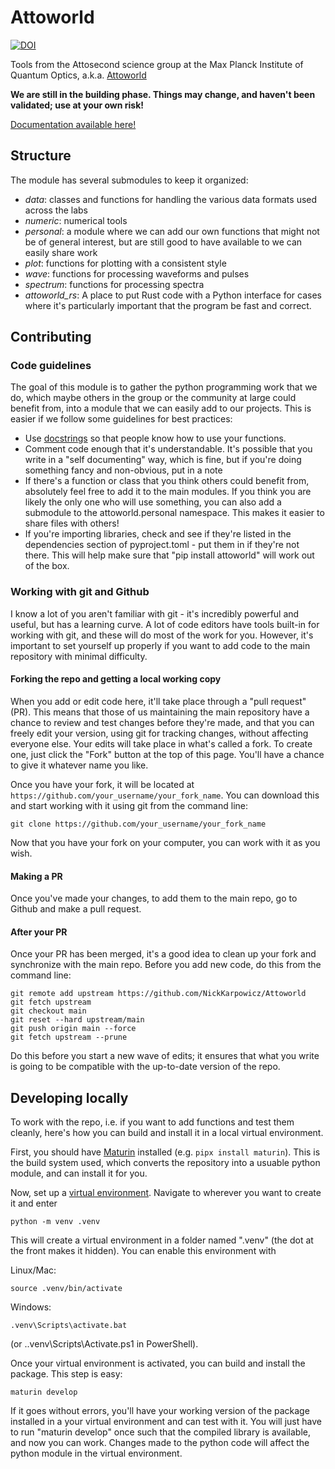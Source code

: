 # Attoworld

[![DOI](https://zenodo.org/badge/DOI/10.5281/zenodo.15525871.svg)](https://doi.org/10.5281/zenodo.15525871)

Tools from the Attosecond science group at the Max Planck Institute of Quantum Optics, a.k.a. [Attoworld](https://www.attoworld.de)

**We are still in the building phase. Things may change, and haven't been validated; use at your own risk!**

[Documentation available here!](http://nickkarpowicz.github.io/docs/attoworld)

## Structure
The module has several submodules to keep it organized:
- *data*: classes and functions for handling the various data formats used across the labs
- *numeric*: numerical tools
- *personal*: a module where we can add our own functions that might not be of general interest, but are still good to have available to we can easily share work
- *plot*: functions for plotting with a consistent style
- *wave*: functions for processing waveforms and pulses
- *spectrum*: functions for processing spectra
- *attoworld_rs*: A place to put Rust code with a Python interface for cases where it's particularly important that the program be fast and correct.

## Contributing

### Code guidelines
The goal of this module is to gather the python programming work that we do, which maybe others in the group or the community at large could benefit from, into a module that we can easily add to our projects. This is easier if we follow some guidelines for best practices:
 - Use [docstrings](https://google.github.io/styleguide/pyguide.html#38-comments-and-docstrings) so that people know how to use your functions.
 - Comment code enough that it's understandable. It's possible that you write in a "self documenting" way, which is fine, but if you're doing something fancy and non-obvious, put in a note
 - If there's a function or class that you think others could benefit from, absolutely feel free to add it to the main modules. If you think you are likely the only one who will use something, you can also add a submodule to the attoworld.personal namespace. This makes it easier to share files with others!
 - If you're importing libraries, check and see if they're listed in the dependencies section of pyproject.toml - put them in if they're not there. This will help make sure that "pip install attoworld" will work out of the box.

 ### Working with git and Github
 I know a lot of you aren't familiar with git - it's incredibly powerful and useful, but has a learning curve. A lot of code editors have tools built-in for working with git, and these will do most of the work for you. However, it's important to set yourself up properly if you want to add code to the main repository with minimal difficulty.

 #### **Forking the repo and getting a local working copy**
 When you add or edit code here, it'll take place through a "pull request" (PR). This means that those of us maintaining the main repository have a chance to review and test changes before they're made, and that you can freely edit your version, using git for tracking changes, without affecting everyone else. Your edits will take place in what's called a fork. To create one, just click the "Fork" button at the top of this page. You'll have a chance to give it whatever name you like.

 Once you have your fork, it will be located at ```https://github.com/your_username/your_fork_name```. You can download this and start working with it using git from the command line:

 ```
 git clone https://github.com/your_username/your_fork_name
 ```

Now that you have your fork on your computer, you can work with it as you wish.

#### **Making a PR**
Once you've made your changes, to add them to the main repo, go to Github and make a pull request.

#### **After your PR**
Once your PR has been merged, it's a good idea to clean up your fork and synchronize with the main repo. Before you add new code, do this from the command line:

```
git remote add upstream https://github.com/NickKarpowicz/Attoworld
git fetch upstream
git checkout main
git reset --hard upstream/main
git push origin main --force
git fetch upstream --prune
```

Do this before you start a new wave of edits; it ensures that what you write is going to be compatible with the up-to-date version of the repo.

## Developing locally
To work with the repo, i.e. if you want to add functions and test them cleanly, here's how you can build and install it in a local virtual environment.

First, you should have [Maturin](https://github.com/PyO3/maturin) installed (e.g. ```pipx install maturin```). This is the build system used, which converts the repository into a usuable python module, and can install it for you.

Now, set up a [virtual environment](https://docs.python.org/3/library/venv.html). Navigate to wherever you want to create it and enter
```
python -m venv .venv
```
This will create a virtual environment in a folder named ".venv" (the dot at the front makes it hidden). You can enable this environment with

Linux/Mac:
```
source .venv/bin/activate
```
Windows:
```
.venv\Scripts\activate.bat
```
(or .\.venv\Scripts\Activate.ps1 in PowerShell).

Once your virtual environment is activated, you can build and install the package. This step is easy:

```
maturin develop
```

If it goes without errors, you'll have your working version of the package installed in a your virtual environment and can test with it. You will just have to run "maturin develop" once such that the compiled library is available, and now you can work. Changes made to the python code will affect the python module in the virtual environment.
